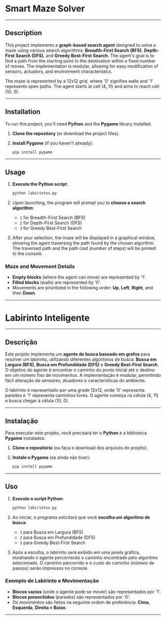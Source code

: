# Smart Maze Solver

---

## Description

This project implements a **graph-based search agent** designed to solve a maze using various search algorithms: **Breadth-First Search (BFS)**, **Depth-First Search (DFS)**, and **Greedy Best-First Search**. The agent's goal is to find a path from the starting point to the destination within a fixed number of moves. The implementation is modular, allowing for easy modification of sensors, actuators, and environment characteristics.

The maze is represented by a 12x12 grid, where '0' signifies walls and '1' represents open paths. The agent starts at cell (4, 11) and aims to reach cell (10, 0).

---

## Installation

To run this project, you'll need **Python** and the **Pygame** library installed.

1.  **Clone the repository** (or download the project files).
2.  **Install Pygame** (if you haven't already):

    ```bash
    pip install pygame
    ```

---

## Usage

1.  **Execute the Python script**:

    ```bash
    python labirintos.py
    ```

2.  Upon launching, the program will prompt you to **choose a search algorithm**:

    * `1` for Breadth-First Search (BFS)
    * `2` for Depth-First Search (DFS)
    * `3` for Greedy Best-First Search

3.  After your selection, the maze will be displayed in a graphical window, showing the agent traversing the path found by the chosen algorithm. The traversed path and the path cost (number of steps) will be printed to the console.

### Maze and Movement Details

* **Empty blocks** (where the agent can move) are represented by '1'.
* **Filled blocks** (walls) are represented by '0'.
* Movements are prioritized in the following order: **Up**, **Left**, **Right**, and then **Down**.

---

# Labirinto Inteligente

---

## Descrição

Este projeto implementa um **agente de busca baseado em grafos** para resolver um labirinto, utilizando diferentes algoritmos de busca: **Busca em Largura (BFS)**, **Busca em Profundidade (DFS)** e **Greedy Best-First Search**. O objetivo do agente é encontrar o caminho do ponto inicial até o destino em um número fixo de movimentos. A implementação é modular, permitindo fácil alteração de sensores, atuadores e características do ambiente.

O labirinto é representado por uma grade 12x12, onde '0' representa paredes e '1' representa caminhos livres. O agente começa na célula (4, 11) e busca chegar à célula (10, 0).

---

## Instalação

Para executar este projeto, você precisará ter o **Python** e a biblioteca **Pygame** instalados.

1.  **Clone o repositório** (ou faça o download dos arquivos do projeto).
2.  **Instale o Pygame** (se ainda não tiver):

    ```bash
    pip install pygame
    ```

---

## Uso

1.  **Execute o script Python**:

    ```bash
    python labirintos.py
    ```

2.  Ao iniciar, o programa solicitará que você **escolha um algoritmo de busca**:

    * `1` para Busca em Largura (BFS)
    * `2` para Busca em Profundidade (DFS)
    * `3` para Greedy Best-First Search

3.  Após a escolha, o labirinto será exibido em uma janela gráfica, mostrando o agente percorrendo o caminho encontrado pelo algoritmo selecionado. O caminho percorrido e o custo do caminho (número de passos) serão impressos no console.

### Exemplo de Labirinto e Movimentação

* **Blocos vazios** (onde o agente pode se mover) são representados por '1'.
* **Blocos preenchidos** (paredes) são representados por '0'.
* Os movimentos são feitos na seguinte ordem de preferência: **Cima**, **Esquerda**, **Direita** e **Baixo**.

---
